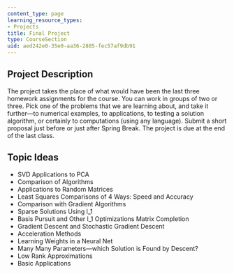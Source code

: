 ```yaml
---
content_type: page
learning_resource_types:
- Projects
title: Final Project
type: CourseSection
uid: aed242e0-35e0-aa36-2885-fec57af9db91
---
```


Project Description
-------------------

The project takes the place of what would have been the last three homework assignments for the course. You can work in groups of two or three. Pick one of the problems that we are learning about, and take it further—to numerical examples, to applications, to testing a solution algorithm, or certainly to computations (using any language). Submit a short proposal just before or just after Spring Break. The project is due at the end of the last class.

Topic Ideas
-----------

*   SVD Applications to PCA 
*   Comparison of Algorithms
*   Applications to Random Matrices
*   Least Squares Comparisons of 4 Ways: Speed and Accuracy
*   Comparison with Gradient Algorithms
*   Sparse Solutions Using l\_1 
*   Basis Pursuit and Other l\_1 Optimizations Matrix Completion
*   Gradient Descent and Stochastic Gradient Descent
*   Acceleration Methods
*   Learning Weights in a Neural Net
*   Many Many Parameters—which Solution is Found by Descent?
*   Low Rank Approximations
*   Basic Applications
